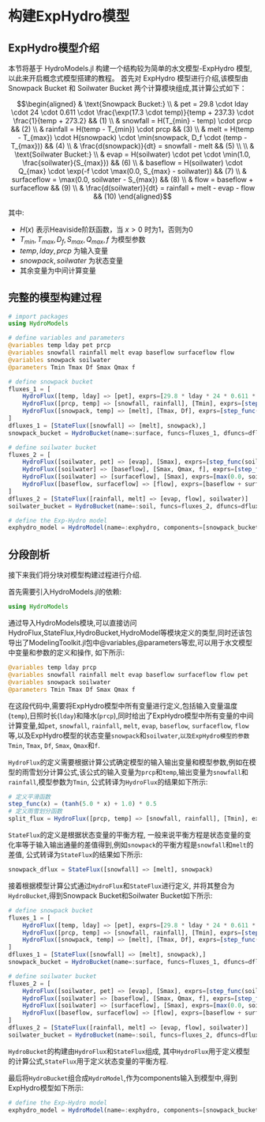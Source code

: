 # 构建ExpHydro模型

## ExpHydro模型介绍

本节将基于 HydroModels.jl 构建一个结构较为简单的水文模型-ExpHydro 模型,以此来开启概念式模型搭建的教程。
首先对 ExpHydro 模型进行介绍,该模型由 Snowpack Bucket 和 Soilwater Bucket 两个计算模块组成,其计算公式如下：

```math
\begin{aligned}
& \text{Snowpack Bucket:} \\
& pet = 29.8 \cdot lday \cdot 24 \cdot 0.611 \cdot \frac{\exp(17.3 \cdot temp)}{temp + 237.3} \cdot \frac{1}{temp + 273.2} && (1) \\
& snowfall = H(T_{min} - temp) \cdot prcp && (2) \\
& rainfall = H(temp - T_{min}) \cdot prcp && (3) \\
& melt = H(temp - T_{max}) \cdot H(snowpack) \cdot \min(snowpack, D_f \cdot (temp - T_{max})) && (4) \\
& \frac{d(snowpack)}{dt} = snowfall - melt && (5) \\
\\
& \text{Soilwater Bucket:} \\
& evap = H(soilwater) \cdot pet \cdot \min(1.0, \frac{soilwater}{S_{max}}) && (6) \\
& baseflow = H(soilwater) \cdot Q_{max} \cdot \exp(-f \cdot \max(0.0, S_{max} - soilwater)) && (7) \\
& surfaceflow = \max(0.0, soilwater - S_{max}) && (8) \\
& flow = baseflow + surfaceflow && (9) \\
& \frac{d(soilwater)}{dt} = rainfall + melt - evap - flow && (10)
\end{aligned}
```

其中:
- $H(x)$ 表示Heaviside阶跃函数，当 $x > 0$ 时为1，否则为0
- $T_{min}, T_{max}, D_f, S_{max}, Q_{max}, f$ 为模型参数
- $temp, lday, prcp$ 为输入变量
- $snowpack, soilwater$ 为状态变量
- 其余变量为中间计算变量

## 完整的模型构建过程

```julia
# import packages
using HydroModels

# define variables and parameters
@variables temp lday pet prcp 
@variables snowfall rainfall melt evap baseflow surfaceflow flow
@variables snowpack soilwater
@parameters Tmin Tmax Df Smax Qmax f

# define snowpack bucket
fluxes_1 = [
    HydroFlux([temp, lday] => [pet], exprs=[29.8 * lday * 24 * 0.611 * exp((17.3 * temp) / (temp + 237.3)) / (temp + 273.2)]),
    HydroFlux([prcp, temp] => [snowfall, rainfall], [Tmin], exprs=[step_func(Tmin - temp) * prcp, step_func(temp - Tmin) * prcp]),
    HydroFlux([snowpack, temp] => [melt], [Tmax, Df], exprs=[step_func(temp - Tmax) * step_func(snowpack) * min(snowpack, Df * (temp - Tmax))]),
]
dfluxes_1 = [StateFlux([snowfall] => [melt], snowpack),]
snowpack_bucket = HydroBucket(name=:surface, funcs=fluxes_1, dfuncs=dfluxes_1)

# define soilwater bucket
fluxes_2 = [
    HydroFlux([soilwater, pet] => [evap], [Smax], exprs=[step_func(soilwater) * pet * min(1.0, soilwater / Smax)]),
    HydroFlux([soilwater] => [baseflow], [Smax, Qmax, f], exprs=[step_func(soilwater) * Qmax * exp(-f * (max(0.0, Smax - soilwater)))]),
    HydroFlux([soilwater] => [surfaceflow], [Smax], exprs=[max(0.0, soilwater - Smax)]),
    HydroFlux([baseflow, surfaceflow] => [flow], exprs=[baseflow + surfaceflow]),
]
dfluxes_2 = [StateFlux([rainfall, melt] => [evap, flow], soilwater)]
soilwater_bucket = HydroBucket(name=:soil, funcs=fluxes_2, dfuncs=dfluxes_2)

# define the Exp-Hydro model
exphydro_model = HydroModel(name=:exphydro, components=[snowpack_bucket, soilwater_bucket])
```

## 分段剖析

接下来我们将分块对模型构建过程进行介绍.

首先需要引入HydroModels.jl的依赖:

```julia
using HydroModels
```

通过导入HydroModels模块,可以直接访问HydroFlux,StateFlux,HydroBucket,HydroModel等模块定义的类型,同时还该包导出了ModelingToolkit.jl包中@variables,@parameters等宏,可以用于水文模型中变量和参数的定义和操作, 如下所示:

```julia
@variables temp lday prcp 
@variables snowfall rainfall melt evap baseflow surfaceflow flow pet
@variables snowpack soilwater
@parameters Tmin Tmax Df Smax Qmax f
```

在这段代码中,需要将ExpHydro模型中所有变量进行定义,包括输入变量温度(`temp`),日照时长(`lday`)和降水(`prcp`),同时给出了ExpHydro模型中所有变量的中间计算变量,如`pet`, `snowfall`, `rainfall`, `melt`, `evap`, `baseflow`, `surfaceflow`, `flow`等,以及ExpHydro模型的状态变量`snowpack`和`soilwater`,`以及ExpHydro模型的参数Tmin`, `Tmax`, `Df`, `Smax`, `Qmax`和`f`.

`HydroFlux`的定义需要根据计算公式确定模型的输入输出变量和模型参数,例如在模型的雨雪划分计算公式,该公式的输入变量为`prcp`和`temp`,输出变量为`snowfall`和`rainfall`,模型参数为`Tmin`, 公式转译为`HydroFlux`的结果如下所示:

```julia
# 定义平滑函数
step_func(x) = (tanh(5.0 * x) + 1.0) * 0.5
# 定义雨雪划分函数
split_flux = HydroFlux([prcp, temp] => [snowfall, rainfall], [Tmin], exprs=[step_func(Tmin - temp) * prcp, step_func(temp - Tmin) * prcp])
```

`StateFlux`的定义是根据状态变量的平衡方程, 一般来说平衡方程是状态变量的变化率等于输入输出通量的差值得到,例如`snowpack`的平衡方程是`snowfall`和`melt`的差值, 公式转译为`StateFlux`的结果如下所示:

```julia
snowpack_dflux = StateFlux([snowfall] => [melt], snowpack)
```

接着根据模型计算公式通过`HydroFlux`和`StateFlux`进行定义, 并将其整合为`HydroBucket`,得到Snowpack Bucket和Soilwater Bucket如下所示:

```julia
# define snowpack bucket
fluxes_1 = [
    HydroFlux([temp, lday] => [pet], exprs=[29.8 * lday * 24 * 0.611 * exp((17.3 * temp) / (temp + 237.3)) / (temp + 273.2)]),
    HydroFlux([prcp, temp] => [snowfall, rainfall], [Tmin], exprs=[step_func(Tmin - temp) * prcp, step_func(temp - Tmin) * prcp]),
    HydroFlux([snowpack, temp] => [melt], [Tmax, Df], exprs=[step_func(temp - Tmax) * step_func(snowpack) * min(snowpack, Df * (temp - Tmax))]),
]
dfluxes_1 = [StateFlux([snowfall] => [melt], snowpack),]
snowpack_bucket = HydroBucket(name=:surface, funcs=fluxes_1, dfuncs=dfluxes_1)

# define soilwater bucket
fluxes_2 = [
    HydroFlux([soilwater, pet] => [evap], [Smax], exprs=[step_func(soilwater) * pet * min(1.0, soilwater / Smax)]),
    HydroFlux([soilwater] => [baseflow], [Smax, Qmax, f], exprs=[step_func(soilwater) * Qmax * exp(-f * (max(0.0, Smax - soilwater)))]),
    HydroFlux([soilwater] => [surfaceflow], [Smax], exprs=[max(0.0, soilwater - Smax)]),
    HydroFlux([baseflow, surfaceflow] => [flow], exprs=[baseflow + surfaceflow]),
]
dfluxes_2 = [StateFlux([rainfall, melt] => [evap, flow], soilwater)]
soilwater_bucket = HydroBucket(name=:soil, funcs=fluxes_2, dfuncs=dfluxes_2)
```

`HydroBucket`的构建由`HydroFlux`和`StateFlux`组成, 其中`HydroFlux`用于定义模型的计算公式,`StateFlux`用于定义状态变量的平衡方程.

最后将`HydroBucket`组合成`HydroModel`,作为components输入到模型中,得到ExpHydro模型如下所示:

```julia
# define the Exp-Hydro model
exphydro_model = HydroModel(name=:exphydro, components=[snowpack_bucket, soilwater_bucket])
```